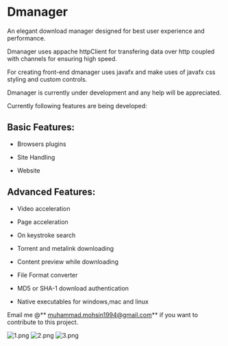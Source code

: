 Dmanager
========
An elegant download manager designed for best user experience and performance.

Dmanager uses appache httpClient for transfering data over http coupled with channels for ensuring high speed.

For creating  front-end dmanager uses javafx and make uses of javafx css styling and custom controls.

Dmanager is currently under development and any help will be appreciated.

Currently following features are being developed:

## Basic Features: ##

- Browsers plugins

- Site Handling

- Website

## Advanced Features: ##

- Video acceleration

- Page acceleration

- On keystroke search

- Torrent and metalink downloading

- Content preview while downloading

- File Format converter

- MD5 or SHA-1 download authentication

- Native executables for windows,mac and linux


Email me @** muhammad.mohsin1994@gmail.com** if you want to contribute to this project.

![1.png](https://bitbucket.org/repo/bnMzLa/images/3819613512-1.png)
![2.png](https://bitbucket.org/repo/bnMzLa/images/3584533889-2.png)
![3.png](https://bitbucket.org/repo/bnMzLa/images/3344103101-3.png)
